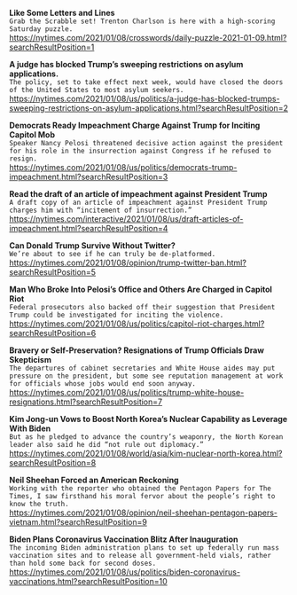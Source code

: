 **Like Some Letters and Lines**\
`Grab the Scrabble set! Trenton Charlson is here with a high-scoring Saturday puzzle.`\
https://nytimes.com/2021/01/08/crosswords/daily-puzzle-2021-01-09.html?searchResultPosition=1

**A judge has blocked Trump’s sweeping restrictions on asylum applications.**\
`The policy, set to take effect next week, would have closed the doors of the United States to most asylum seekers.`\
https://nytimes.com/2021/01/08/us/politics/a-judge-has-blocked-trumps-sweeping-restrictions-on-asylum-applications.html?searchResultPosition=2

**Democrats Ready Impeachment Charge Against Trump for Inciting Capitol Mob**\
`Speaker Nancy Pelosi threatened decisive action against the president for his role in the insurrection against Congress if he refused to resign.`\
https://nytimes.com/2021/01/08/us/politics/democrats-trump-impeachment.html?searchResultPosition=3

**Read the draft of an article of impeachment against President Trump**\
`A draft copy of an article of impeachment against President Trump charges him with “incitement of insurrection.”`\
https://nytimes.com/interactive/2021/01/08/us/draft-articles-of-impeachment.html?searchResultPosition=4

**Can Donald Trump Survive Without Twitter?**\
`We’re about to see if he can truly be de-platformed.`\
https://nytimes.com/2021/01/08/opinion/trump-twitter-ban.html?searchResultPosition=5

**Man Who Broke Into Pelosi’s Office and Others Are Charged in Capitol Riot**\
`Federal prosecutors also backed off their suggestion that President Trump could be investigated for inciting the violence.`\
https://nytimes.com/2021/01/08/us/politics/capitol-riot-charges.html?searchResultPosition=6

**Bravery or Self-Preservation? Resignations of Trump Officials Draw Skepticism**\
`The departures of cabinet secretaries and White House aides may put pressure on the president, but some see reputation management at work for officials whose jobs would end soon anyway.`\
https://nytimes.com/2021/01/08/us/politics/trump-white-house-resignations.html?searchResultPosition=7

**Kim Jong-un Vows to Boost North Korea’s Nuclear Capability as Leverage With Biden**\
`But as he pledged to advance the country’s weaponry, the North Korean leader also said he did “not rule out diplomacy.”`\
https://nytimes.com/2021/01/08/world/asia/kim-nuclear-north-korea.html?searchResultPosition=8

**Neil Sheehan Forced an American Reckoning**\
`Working with the reporter who obtained the Pentagon Papers for The Times, I saw firsthand his moral fervor about the people’s right to know the truth.`\
https://nytimes.com/2021/01/08/opinion/neil-sheehan-pentagon-papers-vietnam.html?searchResultPosition=9

**Biden Plans Coronavirus Vaccination Blitz After Inauguration**\
`The incoming Biden administration plans to set up federally run mass vaccination sites and to release all government-held vials, rather than hold some back for second doses.`\
https://nytimes.com/2021/01/08/us/politics/biden-coronavirus-vaccinations.html?searchResultPosition=10

